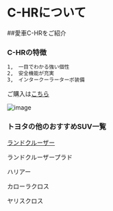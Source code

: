 # C-HRについて

##愛車C-HRをご紹介

### C-HRの特徴

```markdown
1,　一目でわかる強い個性
2,　安全機能が充実
3,　インタークーラーターボ装備

```

ご購入は[こちら](https://toyota.jp/c-hr/)

![image](https://toyota.jp/pages/contents/c-hr/001_p_006/4.0/image/gallery_des-ext_01.jpg)

### トヨタの他のおすすめSUV一覧

[ランドクルーザー](https://toyota.jp/landcruiser/)


ランドクルーザープラド


ハリアー


カローラクロス


ヤリスクロス


